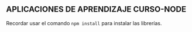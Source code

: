 ## APLICACIONES DE APRENDIZAJE CURSO-NODE ##

Recordar  usar el comando ```npm install``` para instalar las librerías. 
